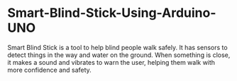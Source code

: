 # Smart-Blind-Stick-Using-Arduino-UNO
Smart Blind Stick is a tool to help blind people walk safely. It has sensors to detect things in the way and water on the ground. When something is close, it makes a sound and vibrates to warn the user, helping them walk with more confidence and safety.
